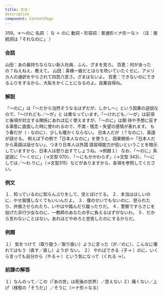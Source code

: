 ```yaml
---
title: 文法：
description
component: ContentPage
---
```



359。＊～のに
名詞 ： な ＋ のに
動詞・形容詞：普通形＜ナ形ーな＞
（注：接続詞は「それなのに」 ）
### 会話
山田：あの鼻持ちならない新入社員、ふん、ざまを見ろ。 百恵：何があったの？ねえねえ、教えて。
山田：英検一級だとほらを吹いていたくせに、アメリカ人の通訳をやらされて四苦八苦さ。ざまはないよ。 百恵：できないのにできるふりをするから、大恥をかくことになるのよ。自業自得ね。
### 解説
「～のに」は「～だから当然そうなるはずだが、しかし～」という因果の逆説なので、「～けれども／～が」と は異なっています。「～けれども／～が」は前項と後項が対立する関係にあれば広く使えますが、「～のに」は期 待や予想に反する事態に直面した時に使われるので、不満・残念・失望の感情が表れます。
もう春だが（・なのに）、少しも暖かくならない。 日本人だが（？なのに）、英語が話せる。
例えば下の例で「日本人なのに」を使うと、因果関係＝「日本人だから英語は話せない」、つまり日本人は外国 語習得能力が低いということを暗示していますから、日本人は怒り出すでしょうね。→例題１）
なお、「～のに」系逆説に「～くせに」（→文型 070）、「～にもかかわらず」（→文型 343）、「～にしては／～わ
りに」（→文型315）などがありますから、各項を参照してください。
### 例文
１．知っているのに知らんぷりをして、空とぼけてる。
２．本当はほしいのに、やせ我慢しなくてもいいんだよ。
３．僕のせいでもないのに、怒られたり、弁償させられたり、いやはや踏んだり蹴ったりだ。
４．警察ですらさじを投げた非行少女なのに、一教師のあなたの手に負えるはずがないわ。
５．だから言わないことはない。あれほどやめろと忠告したのにするからだ。
### 例題
１） 気をつけて（取り扱う／取り扱い）ように言った（が／のに）、こんなに壊れてはもう（直す／直し）ようが ない。
２） やればできる（子→ ）のに、いくら言っても自分から（やる→ ）という気になって（くれる
→）。
### 前課の解答
１）なんのって／この（「あの世」は死後の世界）／思えない
２）痛くない／上げ（様態の「そうだ」）／そうに（＝ナ形＋なる）
